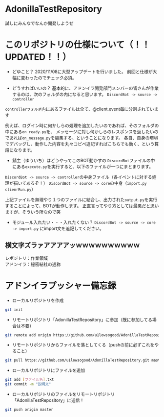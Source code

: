 # AdonillaTestRepository
試しにみんなでなんか開発しようぜ

# このリポジトリの仕様について（！！UPDATED！！）

* どゆこと？
2020/11/08に大型アップデートを行いました。
前回と仕様が大幅に変わったのでチェック必須。

* どうすればいいの？
基本的に、アドンイラ開発部門メンバーの皆さんが作業するのは、次のフォルダの内になると思います。
```DiscordBot -> source -> controller```

```controllerフォルダ```内にあるファイルは全て、@client.event毎に分割されています

例えば、ログイン時に何かしらの処理を追加したいのであれば、そのフォルダの中にある```on_ready.py```を、
メッセージに対し何かしらのレスポンスを返したいのであれば```on_message.py```を編集する、ということになります。
各自、自身の環境でデバッグし、動作した内容を丸々コピペ追記すればこちらでも動く、という算段になります。


* 鯖主（ゆういち）はどうやってこのBOT動かすの
```DiscordBot```ファイルの中にある```execute.py```を実行すると、以下のファイルが一つにまとまります。

```DiscordBot -> source -> controller```の中身ファイル（各イベントに対する処理が描いてあるぞ！）
```DiscordBot -> source -> core```の中身（```import.py``` ```clienrRun.py```）

上記ファイルを無理やり１つのファイルに結合し、出力された```output.py```を実行することによって、BOTが動作します。
正直言ってやり方としては最悪だと思いますが、そういう所なので笑

* モジュール入れたい・・・入れたくない？
```DiscordBot -> source -> core -> import.py``` にimport文を追記してください。

## 横文字ズラァアアアアッｗｗｗｗｗｗｗｗｗｗ

レポジトリ：作業領域  
アドンイラ：秘密結社の通称  

# アドンイラプッシャー備忘録
* ローカルリポジトリを作成
```bash
git init
```

* リモートリポジトリ「AdonillaTestRepository」に参加（既に参加してる場合は不要）
```bash
git remote add origin https://github.com/u1lowsogood/AdonillaTestRepository.git
```

* リモートリポジトリからファイルを落としてくる（pushの前に必ずこれをやること）
```bash
git pull https://github.com/u1lowsogood/AdonillaTestRepository.git master
```

* ローカルリポジトリにファイルを追加
```bash
git add [ファイル名].txt
git commit -m "説明文"
```

* ローカルリポジトリのファイルをリモートリポジトリ「AdonillaTestRepository」に送信！
```bash
git push origin master
```
